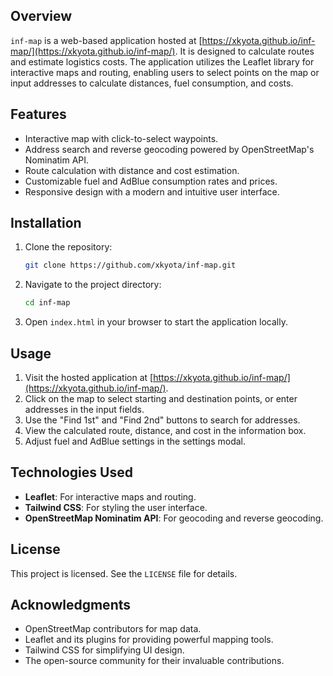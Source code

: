 ## Overview
`inf-map` is a web-based application hosted at [https://xkyota.github.io/inf-map/](https://xkyota.github.io/inf-map/). It is designed to calculate routes and estimate logistics costs. The application utilizes the Leaflet library for interactive maps and routing, enabling users to select points on the map or input addresses to calculate distances, fuel consumption, and costs.

## Features
- Interactive map with click-to-select waypoints.
- Address search and reverse geocoding powered by OpenStreetMap's Nominatim API.
- Route calculation with distance and cost estimation.
- Customizable fuel and AdBlue consumption rates and prices.
- Responsive design with a modern and intuitive user interface.

## Installation
1. Clone the repository:
    ```bash
    git clone https://github.com/xkyota/inf-map.git
    ```
2. Navigate to the project directory:
    ```bash
    cd inf-map
    ```
3. Open `index.html` in your browser to start the application locally.

## Usage
1. Visit the hosted application at [https://xkyota.github.io/inf-map/](https://xkyota.github.io/inf-map/).
2. Click on the map to select starting and destination points, or enter addresses in the input fields.
3. Use the "Find 1st" and "Find 2nd" buttons to search for addresses.
4. View the calculated route, distance, and cost in the information box.
5. Adjust fuel and AdBlue settings in the settings modal.

## Technologies Used
- **Leaflet**: For interactive maps and routing.
- **Tailwind CSS**: For styling the user interface.
- **OpenStreetMap Nominatim API**: For geocoding and reverse geocoding.

## License
This project is licensed. See the `LICENSE` file for details.

## Acknowledgments
- OpenStreetMap contributors for map data.
- Leaflet and its plugins for providing powerful mapping tools.
- Tailwind CSS for simplifying UI design.
- The open-source community for their invaluable contributions.
